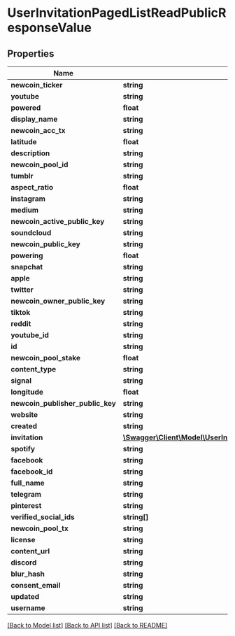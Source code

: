 # UserInvitationPagedListReadPublicResponseValue

## Properties
Name | Type | Description | Notes
------------ | ------------- | ------------- | -------------
**newcoin_ticker** | **string** |  | [optional] 
**youtube** | **string** |  | [optional] 
**powered** | **float** |  | [optional] 
**display_name** | **string** |  | [optional] 
**newcoin_acc_tx** | **string** |  | [optional] 
**latitude** | **float** |  | [optional] 
**description** | **string** |  | [optional] 
**newcoin_pool_id** | **string** |  | [optional] 
**tumblr** | **string** |  | [optional] 
**aspect_ratio** | **float** |  | [optional] 
**instagram** | **string** |  | [optional] 
**medium** | **string** |  | [optional] 
**newcoin_active_public_key** | **string** |  | [optional] 
**soundcloud** | **string** |  | [optional] 
**newcoin_public_key** | **string** |  | [optional] 
**powering** | **float** |  | [optional] 
**snapchat** | **string** |  | [optional] 
**apple** | **string** |  | [optional] 
**twitter** | **string** |  | [optional] 
**newcoin_owner_public_key** | **string** |  | [optional] 
**tiktok** | **string** |  | [optional] 
**reddit** | **string** |  | [optional] 
**youtube_id** | **string** |  | [optional] 
**id** | **string** |  | [optional] 
**newcoin_pool_stake** | **float** |  | [optional] 
**content_type** | **string** |  | [optional] 
**signal** | **string** |  | [optional] 
**longitude** | **float** |  | [optional] 
**newcoin_publisher_public_key** | **string** |  | [optional] 
**website** | **string** |  | [optional] 
**created** | **string** |  | [optional] 
**invitation** | [**\Swagger\Client\Model\UserInvitationPagedListReadPublicResponseInvitation**](UserInvitationPagedListReadPublicResponseInvitation.md) |  | [optional] 
**spotify** | **string** |  | [optional] 
**facebook** | **string** |  | [optional] 
**facebook_id** | **string** |  | [optional] 
**full_name** | **string** |  | [optional] 
**telegram** | **string** |  | [optional] 
**pinterest** | **string** |  | [optional] 
**verified_social_ids** | **string[]** |  | [optional] 
**newcoin_pool_tx** | **string** |  | [optional] 
**license** | **string** |  | [optional] 
**content_url** | **string** |  | [optional] 
**discord** | **string** |  | [optional] 
**blur_hash** | **string** |  | [optional] 
**consent_email** | **string** |  | [optional] 
**updated** | **string** |  | [optional] 
**username** | **string** |  | [optional] 

[[Back to Model list]](../README.md#documentation-for-models) [[Back to API list]](../README.md#documentation-for-api-endpoints) [[Back to README]](../README.md)


